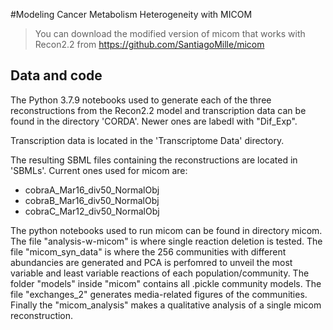 #Modeling Cancer Metabolism Heterogeneity with MICOM

> You can download the modified version of micom that works with Recon2.2 from https://github.com/SantiagoMille/micom

## Data and code

The Python 3.7.9 notebooks used to generate each of the three reconstructions from the Recon2.2 model and transcription data can be found in the directory 'CORDA'. Newer ones are labedl with "Dif_Exp".

Transcription data is located in the 'Transcriptome Data' directory.

The resulting SBML files containing the reconstructions are located in 'SBMLs'. Current ones used for micom are: 
 - cobraA_Mar16_div50_NormalObj
 - cobraB_Mar16_div50_NormalObj
 - cobraC_Mar12_div50_NormalObj

The python notebooks used to run micom can be found in directory micom. The file "analysis-w-micom" is where single reaction deletion is tested. The file "micom_syn_data" is where the 256 communities with different abundancies are generated and PCA is perfomred to unveil the most variable and least variable reactions of each population/community. The folder "models" inside "micom" contains all .pickle community models. The file "exchanges_2" generates media-related figures of the communities. Finally the "micom_analysis" makes a qualitative analysis of a single micom reconstruction. 